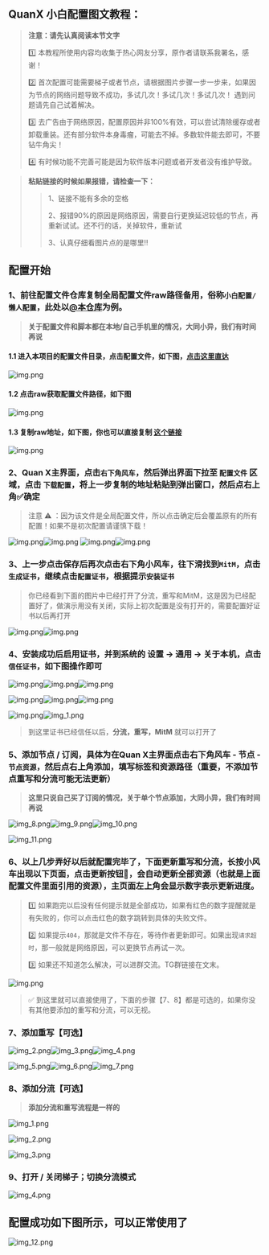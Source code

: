 ## QuanX 小白配置图文教程：

>**注意：请先认真阅读本节文字**
> 
> 1️⃣ 本教程所使用内容均收集于热心网友分享，原作者请联系我署名，感谢！
> 
> 2️⃣ 首次配置可能需要梯子或者节点，请根据图片步骤一步一步来，如果因为节点的网络问题导致不成功，多试几次！多试几次！多试几次！ 遇到问题请先自己试着解决。
> 
> 3️⃣ 去广告由于网络原因，配置原因并非100%有效，可以尝试清除缓存或者卸载重装。还有部分软件本身毒瘤，可能去不掉。多数软件能去即可，不要钻牛角尖！
> 
> 4️⃣ 有时候功能不完善可能是因为软件版本问题或者开发者没有维护导致。

>**粘贴链接的时候如果报错，请检查一下：**
>>1、链接不能有多余的空格
>>
>>2、报错90%的原因是网络原因，需要自行更换延迟较低的节点，再重新试试。还不行的话，关掉软件，重新试
>>
>>3、认真仔细看图片点的是哪里‼️

## 配置开始
### 1、前往配置文件仓库复制全局配置文件raw路径备用，俗称`小白配置/懒人配置`，此处以[@本仓库](https://raw.githubusercontent.com/Orz-3/QuantumultX/master/Orz-3.conf)为例。
> **关于配置文件和脚本都在本地/自己手机里的情况，大同小异，我们有时间再说**

#### 1.1 进入本项目的配置文件目录，点击配置文件，如下图，[点击这里直达](https://github.com/fmz200/wool_scripts/tree/main/QuantumultX/config)
![img.png](../pic/quanX/how-to-use-00.png)

#### 1.2 点击raw获取配置文件路径，如下图
![img.png](../pic/quanX/how-to-use-00-01.png)

#### 1.3 复制raw地址，如下图，你也可以直接复制 [这个链接](https://raw.githubusercontent.com/fmz200/wool_scripts/main/QuantumultX/config/lanren.conf)
![img.png](../pic/quanX/how-to-use-00-02.png)

### 2、Quan X主界面，点击`右下角风车`，然后弹出界面下拉至 `配置文件` 区域，点击 `下载配置`，将上一步复制的地址粘贴到弹出窗口，然后点右上角✅确定
> 注意 ⚠️ ：因为该文件是全局配置文件，所以点击确定后会覆盖原有的所有配置！如果不是初次配置请谨慎下载！

![img.png](../pic/quanX/how-to-use-01.png)![img.png](../pic/quanX/how-to-use-02.png)
![img.png](../pic/quanX/how-to-use-03.png)![img.png](../pic/quanX/how-to-use-04.png)

### 3、上一步点击保存后再次点击右下角小风车，往下滑找到`MitM`，点击`生成证书`，继续点击`配置证书`，根据提示`安装证书`
> 你已经看到下面的图片中已经打开了分流，重写和MitM，这是因为已经配置好了，做演示用没有关闭，实际上初次配置是没有打开的，需要配置好证书以后再打开

![img.png](../pic/quanX/how-to-use-05.png)![img.png](../pic/quanX/how-to-use-06.png)

### 4、安装成功后启用证书，并到系统的 **设置 -> 通用 -> 关于本机**，点击`信任证书`，如下图操作即可

![img.png](../pic/quanX/how-to-use-07.png)![img.png](../pic/quanX/how-to-use-08.png)![img.png](../pic/quanX/how-to-use-09.png)

![img.png](../pic/quanX/how-to-use-10.png)![img.png](../pic/quanX/how-to-use-11.png)![img.png](../pic/quanX/how-to-use-12.png)

![img.png](../pic/quanX/img.png)![img_1.png](../pic/quanX/img_1.png)

> 到这里证书已经信任以后，**分流，重写，MitM** 就可以打开了

### 5、添加节点 / 订阅，具体为在Quan X主界面点击右下角风车 - 节点 - `节点资源`，然后点右上角添加，填写标签和资源路径（重要，不添加节点重写和分流可能无法更新）

> **这里只说自己买了订阅的情况，关于单个节点添加，大同小异，我们有时间再说**

![img_8.png](../pic/quanX/img_8.png)![img_9.png](../pic/quanX/img_9.png)![img_10.png](../pic/quanX/img_10.png)

![img_11.png](../pic/quanX/img_11.png)

### 6、以上几步弄好以后就配置完毕了，下面更新重写和分流，长按小风车出现以下页面，点击更新按钮🔄，会自动更新全部资源（也就是上面配置文件里面引用的资源），主页面左上角会显示数字表示更新进度。
> 1️⃣ 如果跑完以后没有任何提示就是全部成功，如果有红色的数字提醒就是有失败的，你可以点击红色的数字跳转到具体的失败文件。
> 
> 2️⃣ 如果提示`404`，那就是文件不存在，等待作者更新即可。如果出现`请求超时`，那一般就是网络原因，可以更换节点再试一次。
> 
> 3️⃣ 如果还不知道怎么解决，可以进群交流。TG群链接在文末。

![img.png](../pic/quanX/how-to-use-21.png)

> ✅ 到这里就可以直接使用了，下面的步骤【7、8】都是可选的，如果你没有其他要添加的重写和分流，可以无视。

### 7、添加重写【可选】

![img_2.png](../pic/quanX/img_2.png)![img_3.png](../pic/quanX/img_3.png)![img_4.png](../pic/quanX/img_4.png)

![img_5.png](../pic/quanX/img_5.png)![img_6.png](../pic/quanX/img_6.png)![img_7.png](../pic/quanX/img_7.png)

### 8、添加分流【可选】

>**添加分流和重写流程是一样的**
> 
![img_1.png](../pic/quanX/how-to-use-16.png)

![img_2.png](../pic/quanX/how-to-use-17.png)

![img_3.png](../pic/quanX/how-to-use-18.png)

### 9、打开 / 关闭梯子；切换分流模式

![img_4.png](../pic/quanX/how-to-use-19.png)

## 配置成功如下图所示，可以正常使用了

![img_12.png](../pic/quanX/img_12.png)